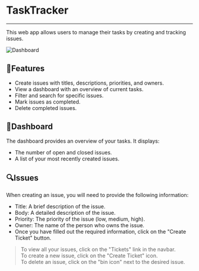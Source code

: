 
# TaskTracker

---

<p>This web app allows users to manage their tasks by creating and tracking issues.</p>

![Dashboard](https://cdni.iconscout.com/illustration/premium/thumb/dashboard-analysis-data-5624576-4685125.png?f=webp "The Dashboard")

## 🛒Features

- Create issues with titles, descriptions, priorities, and owners.
- View a dashboard with an overview of current tasks.
- Filter and search for specific issues.
- Mark issues as completed.
- Delete completed issues.

## 📱Dashboard

The dashboard provides an overview of your tasks. It displays:

- The number of open and closed issues.
- A list of your most recently created issues.

## 🔍Issues

When creating an issue, you will need to provide the following information:

- Title: A brief description of the issue.
- Body: A detailed description of the issue.
- Priority: The priority of the issue (low, medium, high).
- Owner: The name of the person who owns the issue.
- Once you have filled out the required information, click on the "Create Ticket" button.

> To view all your issues, click on the "Tickets" link in the navbar.<br/>
> To create a new issue, click on the "Create Ticket" icon.<br/>
> To delete an issue, click on the "bin icon" next to the desired issue.


